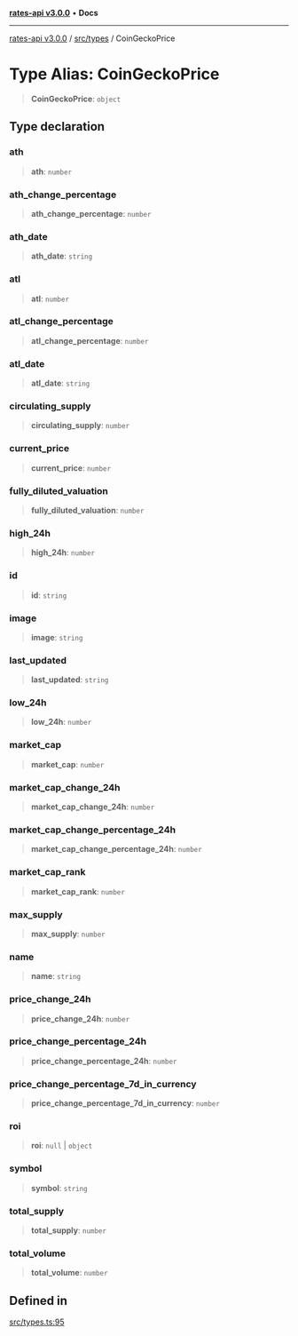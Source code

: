 [**rates-api v3.0.0**](../../../README.md) • **Docs**

***

[rates-api v3.0.0](../../../modules.md) / [src/types](../README.md) / CoinGeckoPrice

# Type Alias: CoinGeckoPrice

> **CoinGeckoPrice**: `object`

## Type declaration

### ath

> **ath**: `number`

### ath\_change\_percentage

> **ath\_change\_percentage**: `number`

### ath\_date

> **ath\_date**: `string`

### atl

> **atl**: `number`

### atl\_change\_percentage

> **atl\_change\_percentage**: `number`

### atl\_date

> **atl\_date**: `string`

### circulating\_supply

> **circulating\_supply**: `number`

### current\_price

> **current\_price**: `number`

### fully\_diluted\_valuation

> **fully\_diluted\_valuation**: `number`

### high\_24h

> **high\_24h**: `number`

### id

> **id**: `string`

### image

> **image**: `string`

### last\_updated

> **last\_updated**: `string`

### low\_24h

> **low\_24h**: `number`

### market\_cap

> **market\_cap**: `number`

### market\_cap\_change\_24h

> **market\_cap\_change\_24h**: `number`

### market\_cap\_change\_percentage\_24h

> **market\_cap\_change\_percentage\_24h**: `number`

### market\_cap\_rank

> **market\_cap\_rank**: `number`

### max\_supply

> **max\_supply**: `number`

### name

> **name**: `string`

### price\_change\_24h

> **price\_change\_24h**: `number`

### price\_change\_percentage\_24h

> **price\_change\_percentage\_24h**: `number`

### price\_change\_percentage\_7d\_in\_currency

> **price\_change\_percentage\_7d\_in\_currency**: `number`

### roi

> **roi**: `null` \| `object`

### symbol

> **symbol**: `string`

### total\_supply

> **total\_supply**: `number`

### total\_volume

> **total\_volume**: `number`

## Defined in

[src/types.ts:95](https://github.com/ZelCore-io/rates-api/blob/6685e3f3773638f4d641af3eec276ce5ce2b0d4c/src/types.ts#L95)
